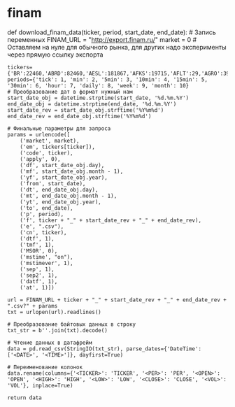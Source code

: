 # finam

def download_finam_data(ticker, period, start_date, end_date):
    # Запись переменных
    FINAM_URL = "http://export.finam.ru/"
    market = 0  # Оставляем на нуле для обычного рынка, для других надо эксперименты через прямую ссылку экспорта
    
    tickers={'BR':22460,'ABRD':82460,'AESL':181867,'AFKS':19715,'AFLT':29,'AGRO':399716,'AKRN':17564,'ALBK':82616,'ALNU':81882,'ALRS':81820,'AMEZ':20702,'APTK':13855,'AQUA':35238,'ARMD':19676,'ARSA':19915,'ASSB':16452,'AVAN':82843,'AVAZ':39,'AVAZP':40,'BANE':81757,'BANEP':81758,'BGDE':175840,'BISV':35242,'BISVP':35243,'BLNG':21078,'BRZL':81901,'BSPB':20066,'CBOM':420694,'CHEP':20999,'CHGZ':81933,'CHKZ':21000,'CHMF':16136,'CHMK':21001,'CHZN':19960,'CLSB':16712,'CLSBP':16713,'CNTL':21002,'CNTLP':81575,'DASB':16825,'DGBZ':17919,'DIOD':35363,'DIXY':18564,'DVEC':19724,'DZRD':74744,'DZRDP':74745,'ELTZ':81934,'ENRU':16440,'EPLN':451471,'ERCO':81935,'FEES':20509,'FESH':20708,'FORTP':82164,'GAZA':81997,'GAZAP':81998,'GAZC':81398,'GAZP':16842,'GAZS':81399,'GAZT':82115,'GCHE':20125,'GMKN':795,'GRAZ':16610,'GRNT':449114,'GTLC':152876,'GTPR':175842,'GTSS':436120,'HALS':17698,'HIMC':81939,'HIMCP':81940,'HYDR':20266,'IDJT':388276,'IDVP':409486,'IGST':81885,'IGST03':81886,'IGSTP':81887,'IRAO':20516,'IRGZ':9,'IRKT':15547,'ISKJ':17137,'JNOS':15722,'JNOSP':15723,'KAZT':81941,'KAZTP':81942,'KBSB':19916,'KBTK':35285,'KCHE':20030,'KCHEP':20498,'KGKC':83261,'KGKCP':152350,'KLSB':16329,'KMAZ':15544,'KMEZ':22525,'KMTZ':81903,'KOGK':20710,'KRKN':81891,'KRKNP':81892,'KRKO':81905,'KRKOP':81906,'KROT':510,'KROTP':511,'KRSB':20912,'KRSBP':20913,'KRSG':15518,'KSGR':75094,'KTSB':16284,'KTSBP':16285,'KUBE':522,'KUNF':81943,'KUZB':83165,'KZMS':17359,'KZOS':81856,'KZOSP':81857,'LIFE':74584,'LKOH':8,'LNTA':385792,'LNZL':21004,'LNZLP':22094,'LPSB':16276,'LSNG':31,'LSNGP':542,'LSRG':19736,'LVHK':152517,'MAGE':74562,'MAGEP':74563,'MAGN':16782,'MERF':20947,'MFGS':30,'MFGSP':51,'MFON':152516,'MGNT':17086,'MGNZ':20892,'MGTS':12984,'MGTSP':12983,'MGVM':81829,'MISB':16330,'MISBP':16331,'MNFD':80390,'MOBB':82890,'MOEX':152798,'MORI':81944,'MOTZ':21116,'MRKC':20235,'MRKK':20412,'MRKP':20107,'MRKS':20346,'MRKU':20402,'MRKV':20286,'MRKY':20681,'MRKZ':20309,'MRSB':16359,'MSNG':6,'MSRS':16917,'MSST':152676,'MSTT':74549,'MTLR':21018,'MTLRP':80745,'MTSS':15523,'MUGS':81945,'MUGSP':81946,'MVID':19737,'NAUK':81992,'NFAZ':81287,'NKHP':450432,'NKNC':20100,'NKNCP':20101,'NKSH':81947,'NLMK':17046,'NMTP':19629,'NNSB':16615,'NNSBP':16616,'NPOF':81858,'NSVZ':81929,'NVTK':17370,'ODVA':20737,'OFCB':80728,'OGKB':18684,'OMSH':22891,'OMZZP':15844,'OPIN':20711,'OSMP':21006,'OTCP':407627,'PAZA':81896,'PHOR':81114,'PHST':19717,'PIKK':18654,'PLSM':81241,'PLZL':17123,'PMSB':16908,'PMSBP':16909,'POLY':175924,'PRFN':83121,'PRIM':17850,'PRIN':22806,'PRMB':80818,'PRTK':35247,'PSBR':152320,'QIWI':181610,'RASP':17713,'RBCM':74779,'RDRB':181755,'RGSS':181934,'RKKE':20321,'RLMN':152677,'RLMNP':388313,'RNAV':66644,'RODNP':66693,'ROLO':181316,'ROSB':16866,'ROSN':17273,'ROST':20637,'RSTI':20971,'RSTIP':20972,'RTGZ':152397,'RTKM':7,'RTKMP':15,'RTSB':16783,'RTSBP':16784,'RUAL':414279,'RUALR':74718,'RUGR':66893,'RUSI':81786,'RUSP':20712,'RZSB':16455,'SAGO':445,'SAGOP':70,'SARE':11,'SAREP':24,'SBER':3,'SBERP':23,'SELG':81360,'SELGP':82610,'SELL':21166,'SIBG':436091,'SIBN':2,'SKYC':83122,'SNGS':4,'SNGSP':13,'STSB':20087,'STSBP':20088,'SVAV':16080,'SYNG':19651,'SZPR':22401,'TAER':80593,'TANL':81914,'TANLP':81915,'TASB':16265,'TASBP':16266,'TATN':825,'TATNP':826,'TGKA':18382,'TGKB':17597,'TGKBP':18189,'TGKD':18310,'TGKDP':18391,'TGKN':18176,'TGKO':81899,'TNSE':420644,'TORS':16797,'TORSP':16798,'TRCN':74561,'TRMK':18441,'TRNFP':1012,'TTLK':18371,'TUCH':74746,'TUZA':20716,'UCSS':175781,'UKUZ':20717,'UNAC':22843,'UNKL':82493,'UPRO':18584,'URFD':75124,'URKA':19623,'URKZ':82611,'USBN':81953,'UTAR':15522,'UTII':81040,'UTSY':419504,'UWGN':414560,'VDSB':16352,'VGSB':16456,'VGSBP':16457,'VJGZ':81954,'VJGZP':81955,'VLHZ':17257,'VRAO':20958,'VRAOP':20959,'VRSB':16546,'VRSBP':16547,'VSMO':15965,'VSYD':83251,'VSYDP':83252,'VTBR':19043,'VTGK':19632,'VTRS':82886,'VZRZ':17068,'VZRZP':17067,'WTCM':19095,'WTCMP':19096,'YAKG':81917,'YKEN':81766,'YKENP':81769,'YNDX':388383,'YRSB':16342,'YRSBP':16343,'ZHIV':181674,'ZILL':81918,'ZMZN':556,'ZMZNP':603,'ZVEZ':82001}
    periods={'tick': 1, 'min': 2, '5min': 3, '10min': 4, '15min': 5, '30min': 6, 'hour': 7, 'daily': 8, 'week': 9, 'month': 10}
    # Преобразование дат в формат нужный нам
    start_date_obj = datetime.strptime(start_date, '%d.%m.%Y')
    end_date_obj = datetime.strptime(end_date, '%d.%m.%Y')
    start_date_rev = start_date_obj.strftime('%Y%m%d')
    end_date_rev = end_date_obj.strftime('%Y%m%d')

    # Финальные параметры для запроса
    params = urlencode([
        ('market', market),
        ('em', tickers[ticker]),
        ('code', ticker),
        ('apply', 0),
        ('df', start_date_obj.day),
        ('mf', start_date_obj.month - 1),
        ('yf', start_date_obj.year),
        ('from', start_date),
        ('dt', end_date_obj.day),
        ('mt', end_date_obj.month - 1),
        ('yt', end_date_obj.year),
        ('to', end_date),
        ('p', period),
        ('f', ticker + "_" + start_date_rev + "_" + end_date_rev),
        ('e', ".csv"),
        ('cn', ticker),
        ('dtf', 1),
        ('tmf', 1),
        ('MSOR', 0),
        ('mstime', "on"),
        ('mstimever', 1),
        ('sep', 1),
        ('sep2', 1),
        ('datf', 1),
        ('at', 1)])

    url = FINAM_URL + ticker + "_" + start_date_rev + "_" + end_date_rev + ".csv?" + params
    txt = urlopen(url).readlines()
    
    # Преобразование байтовых данных в строку
    txt_str = b''.join(txt).decode()

    # Чтение данных в датафрейм
    data = pd.read_csv(StringIO(txt_str), parse_dates={'DateTime': ['<DATE>', '<TIME>']}, dayfirst=True)

    # Переименование колонок
    data.rename(columns={'<TICKER>': 'TICKER', '<PER>': 'PER', '<OPEN>': 'OPEN', '<HIGH>': 'HIGH', '<LOW>': 'LOW', '<CLOSE>': 'CLOSE', '<VOL>': 'VOL'}, inplace=True)

    return data
